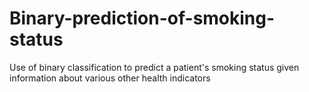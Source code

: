# Binary-prediction-of-smoking-status
Use of binary classification to predict a patient's smoking status given information about various other health indicators
